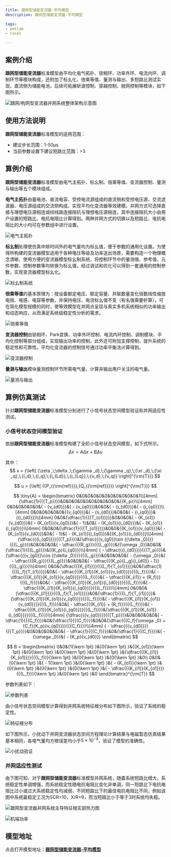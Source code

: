 ```yaml
---
title: 跟网型储能变流器-平均模型
description: 跟网型储能变流器-平均模型

tags:
- emtlab
- cases

---
```


## 案例介绍

**跟网型储能变流器**标准模型由平均化电气拓扑、锁相环、功率外环、电流内环、调制环节等模块构成，还附加了标幺化、倍乘等值、量测与输出、多短路比测试实现，直流侧为储能电池，后续可拓展斩波控制、穿越控制、脱网控制等模块，如下图所示。

  ![跟网/构网型变流器并网系统整体架构示意图](./pcs_gfl_acad-dps-lqp-overall-structure.png "跟网/构网型变流器并网系统整体架构示意图")

## 使用方法说明

**跟网型储能变流器**标准模型的适用范围：  
   + 建议步长范围：1-50μs  
   + 当前参数设置下建议短路比范围：>3


## 算例介绍

**跟网型储能变流器**标准模型由电气主拓扑、标幺制、倍乘等值、变流器控制、量测与输出等五个模块组成。

**电气主拓扑**由蓄电池、直流电容、受控电流源组成的直流侧和受控电压源、交流滤波器、电压源组成的交流侧构成，实现平均化变流器等效建模。并网方式可选择直接与理想电压源相连或经线路连接阻抗与理想电压源相连，其中连接阻抗大小由用户设置的短路比、电抗电阻比计算得到。两种并网方式的切换以及短路比、电抗电阻比的大小均可在参数组中进行设置。

  ![电气主拓扑](./pcs_gfl_acad-dps-lqp-main.png "电气主拓扑")

**标幺制**处理使仿真中除时间外的电气量均为标幺值，便于参数的通用化设置。为使得所构建的变流器模型适用于各种电压等级及功率送出场景，需要构造一个物理概念清晰、使用方便的变流器模型标幺制系统，将控制环节中的量测值、参考值、元件参数、控制参数等均转换为标幺值，经过调试和优化可以得到一套通用的控制参数，实现变流器模型标幺化。

  ![标幺制系统](./pcs_gfl_acad-dps-lqp-pu.png "标幺制系统")

**倍乘等值**的基本原理为：按设备额定电压、额定容量、并联数量变化倍数线性缩放电阻、电感、电容等参数，并保持电压、电流标幺值不变（有名值需要折算），可在简化模型规模的同时，使等效模型在并网点呈现与真实多机系统相似的功率输出和动态响应，从而满足系统级稳定性分析的需求。

  ![倍乘等值](./pcs_gfl_acad-dps-lqp-multi.png "倍乘等值")

**变流器控制**由锁相环、Park变换、功率外环控制、电流内环控制、调制模块、平均化控制等部分组成，实现输出功率的控制，此外还可附加支撑控制，提升系统的稳定性和可靠性。平均化变流器的控制信号通过功率平衡法计算得到。

  ![变流器控制](./pcs_gfl_acad-dps-lqp-vsc.png "变流器控制")

**量测与输出**模块量测控制环节所需电气量，计算并输出用户关注的电气量。

  ![量测与输出](./pcs_gfl_acad-dps-lqp-output.png "量测与输出")
  
## 算例仿真测试

针对**跟网型储能变流器**标准模型分别进行了小信号状态空间模型验证和并网适应性测试。

### 小信号状态空间模型验证
依据**跟网型储能变流器**标准模型构建了全阶小信号状态空间模型，如下式所示。
$$
\Delta \dot x = A\Delta x + B\Delta u
$$

其中：
$$
x = {\left[ {\zeta ,\;\delta ,\;{\gamma _d},\;{\gamma _q},\;{\xi _d},\;{\xi _q},\;{i_d},\;{i_q},\;{i_{Ld}},\;{i_{Lq}},\;{v_d},\;{v_q}} \right]^{\rm{T}}}
$$

$$
u = {\left[ {{P_{{\rm{ref}}}},{Q_{{\rm{ref}}}}} \right]^{\rm{T}}}
$$

$$
\tiny{A} = \begin{bmatrix}
0&0&0&0&0&0&0&0&0&0&0&1\\[4mm]
{\dfrac{1}{{{T_p}}}}&0&0&0&0&0&0&0&0&0&0&{{K_p}}\\[4mm]
0&0&0&0&0&0&{ - {v_{d0}}}&{ - {v_{q0}}}&0&0&{ - {i_{d0}}}&{ - {i_{q0}}}\\[4mm]
0&0&0&0&0&0&{{v_{q0}}}&{ - {v_{d0}}}&0&0&{ - {i_{q0}}}&{{i_{d0}}}\\[4mm]
0&0&{\dfrac{1}{{{T_{o1}}}}}&0&0&0&{ - {K_{o1}}{v_{d0}}}&{ - {K_{o1}}{v_{q0}}}&{ - 1}&0&{ - {K_{o1}}{i_{d0}}}&{ - {K_{o1}}{i_{q0}}}\\[4mm]
0&0&0&{\dfrac{1}{{{T_{o1}}}}}&0&0&{{K_{o1}}{v_{q0}}}&{ - {K_{o1}}{v_{d0}}}&0&{ - 1}&{ - {K_{o1}}{i_{q0}}}&{{K_{o1}}{i_{d0}}}\\[4mm]
{\dfrac{{{i_{q0}}}}{{{T_p}}}}&{\dfrac{{{v_{g0}}\sin ({\delta _0})}}{{{L_g}}}}&0&0&0&0&{ - \dfrac{{{R_g}}}{{{L_g}}}}&{{\omega _0}}&0&0&{\dfrac{1}{{{L_g}}}}&{{K_p}{i_{q0}}}\\[4mm]
{ - \dfrac{{{i_{d0}}}}{{{T_p}}}}&{\dfrac{{{v_{g0}}\cos ({\delta _0})}}{{{L_g}}}}&0&0&0&0&{ - {\omega _0}}&{ - \dfrac{{{R_g}}}{{{L_g}}}}&0&0&0&{ - \dfrac{{{K_p}{L_g}{i_{d0}} - 1}}{{{L_g}}}}\\[4mm]
0&0&{\dfrac{{{K_{i1}}}}{{{L_f}{T_{o1}}}}}&0&{\dfrac{1}{{{L_f}{T_{i1}}}}}&0&{ - \dfrac{{{K_{i1}}{K_{o1}}{v_{d0}}}}{{{L_f}}}}&{ - \dfrac{{{K_{i1}}{K_{o1}}{v_{q0}}}}{{{L_f}}}}&{ - \dfrac{{{K_{i1}} + {R_f}}}{{{L_f}}}}&0&{ - \dfrac{{{K_{i1}}{K_{o1}}{i_{d0}}}}{{{L_f}}}}&{ - \dfrac{{{K_{i1}}{K_{o1}}{i_{q0}}}}{{{L_f}}}}\\[4mm]
0&0&0&{\dfrac{{{K_{i1}}}}{{{L_f}{T_{o1}}}}}&0&{\dfrac{1}{{{L_f}{T_{i1}}}}}&{\dfrac{{{K_{i1}}{K_{o1}}{v_{q0}}}}{{{L_f}}}}&{ - \dfrac{{{K_{i1}}{K_{o1}}{v_{d0}}}}{{{L_f}}}}&0&{ - \dfrac{{{K_{i1}} + {R_f}}}{{{L_f}}}}&{ - \dfrac{{{K_{i1}}{K_{o1}}{i_{q0}}}}{{{L_f}}}}&{\dfrac{{{K_{i1}}{K_{o1}}{i_{d0}}}}{{{L_f}}}}\\[4mm]
{\dfrac{{{v_{q0}}}}{{{T_p}}}}&0&0&0&0&0&{ - \dfrac{1}{{{C_f}}}}&0&{\dfrac{1}{{{C_f}}}}&0&0&{\dfrac{{{C_f}{\omega _0} + {C_f}{K_p}{v_{q0}}}}{{{C_f}}}}\\[4mm]
{ - \dfrac{{{v_{d0}}}}{{{T_p}}}}&0&0&0&0&0&0&{ - \dfrac{1}{{{C_f}}}}&0&{\dfrac{1}{{{C_f}}}}&{ - {\omega _0}}&{ - {K_p}{v_{d0}}}
\end{bmatrix}
$$

$$
B = \begin{bmatrix}
0&0&{1{\kern 1pt} }&{0{\kern 1pt} }&{{K_{o1}}{\kern 1pt} }&{0{\kern 1pt} }&{0{\kern 1pt} }&{0{\kern 1pt} }&{\dfrac{{{K_{i1}}{K_{o1}}}}{{{L_f}}}{\kern 1pt} }&{0{\kern 1pt} }&{0{\kern 1pt} }&0\\
0&0&{0{\kern 1pt} }&{ - 1{\kern 1pt} }&{0{\kern 1pt} }&{ - {K_{o1}}{\kern 1pt} }&{0{\kern 1pt} }&{0{\kern 1pt} }&{0{\kern 1pt} }&{ - \dfrac{{{K_{i1}}{K_{o1}}}}{{{L_f}}}{\kern 1pt} }&{0{\kern 1pt} }&0
\end{bmatrix}^{\rm{T}}
$$

参数列表如下：

  ![参数列表](./pcs_gfl_acad-dps-lqp-parameter.png "参数列表")

由小信号状态空间模型计算得到并网系统特征根分布如下图所示，验证了系统的稳定性。

  ![特征根分布](./pcs_gfl_acad-dps-lqp-characteristic.png "特征根分布")

如下图所示，小扰动下并网变流器状态空间方程理论计算结果与电磁暂态仿真结果基本相同，各电气量均方根误差均小于$5×10^{-4}$，验证了模型的准确性。 

  ![小扰动验证](./pcs_gfl_acad-dps-lqp-small.png "小扰动验证")

### 并网适应性测试

由下图可知，对于**跟网型储能变流器**标准模型并网系统，随着系统短路比增大，系统稳定性单调增强，而系统稳定性随电抗电阻比变化非单调，同一短路比下电抗电阻比过小或过大系统稳定性均减弱，不同短路比下的最佳电抗电阻比不同，例如该图中系统最稳定工况为SCR=10，X/R=9，而当短路比小于等于3时系统均失稳。

  ![跟网型变流器并网系统主导特征根实部热力图](./pcs_gfl_acad-dps-lqp-heat.png "跟网型变流器并网系统主导特征根实部热力图")

  ![机端功率](./pcs_gfl_acad-dps-lqp-power.png "机端功率")



## 模型地址
点击打开模型地址：[**跟网型储能变流器-平均模型**](http://cloudpss-calculate.local.ddns.cloudpss.net/model/gaoqunneng/PCS_GFL-acad_DPS_lqp-v1)  